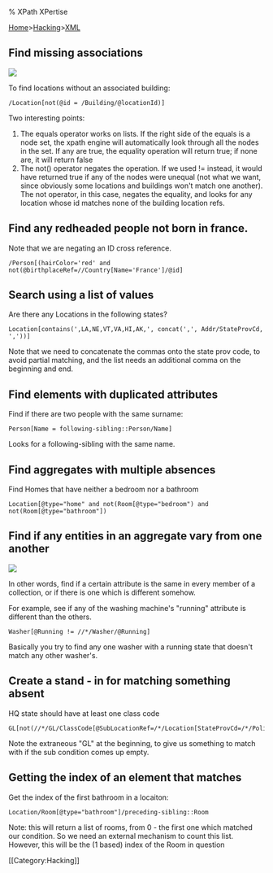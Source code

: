 % XPath XPertise

[Home](../../index.html)>[Hacking](../index.html)>[XML](index.html)


##  Find missing associations 
![](../assets/images)

To find locations without an associated building:

    /Location[not(@id = /Building/@locationId)]

Two interesting points:

1. The equals operator works on lists. If the right side of the equals is a node set, the xpath engine will automatically look through all the nodes in the set. If any are true, the equality operation will return true; if none are, it will return false
2. The not() operator negates the operation. If we used != instead, it would have returned true if any of the nodes were unequal (not what we want, since obviously some locations and buildings won't match one another). The not operator, in this case, negates the equality, and looks for any location whose id matches none of the building location refs.


##  Find any redheaded people not born in france. 

Note that we are negating an ID cross reference.

    /Person[(hairColor='red' and not(@birthplaceRef=//Country[Name='France']/@id]

##  Search using a list of values 

Are there any Locations in the following states?

    Location[contains(',LA,NE,VT,VA,HI,AK,', concat(',', Addr/StateProvCd, ','))]

Note that we need to concatenate the commas onto the state prov code, to avoid partial matching, and the list needs an additional comma on the beginning and end.


##  Find elements with duplicated attributes 

Find if there are two people with the same surname:

    Person[Name = following-sibling::Person/Name]

Looks for a following-sibling with the same name. 


##  Find aggregates with multiple absences 

Find Homes that have neither a bedroom nor a bathroom

    Location[@type="home" and not(Room[@type="bedroom") and not(Room[@type="bathroom"])


##  Find if any entities in an aggregate vary from one another 

![](../assets/images)

In other words, find if a certain attribute is the same in every member of a collection, or if there is one which is different somehow.

For example, see if any of the washing machine's "running" attribute is different than the others. 


    Washer[@Running != //*/Washer/@Running]

Basically you try to find any one washer with a running state that doesn't match any other washer's.



##  Create a stand - in for matching something absent 

HQ state should have at least one class code

    GL[not(//*/GL/ClassCode[@SubLocationRef=/*/Location[StateProvCd=/*/Policy/HQState]/SubLocation/@id])]

Note the extraneous "GL" at the beginning, to give us something to match with if the sub condition comes up empty.


##  Getting the index of an element that matches 

Get the index of the first bathroom in a locaiton:

    Location/Room[@type="bathroom"]/preceding-sibling::Room

Note: this will return a list of rooms, from 0 - the first one which matched our condition. So we need an external mechanism to count this list. However, this will be the (1 based) index of the Room in question 


[[Category:Hacking]]

